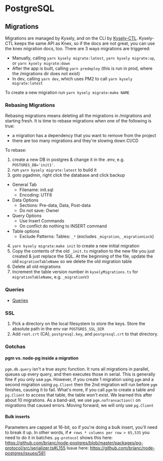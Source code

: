 # PostgreSQL

## Migrations

Migrations are managed by Kysely, and on the CLI by [Kysely-CTL](https://github.com/kysely-org/kysely-ctl).
Kysely-CTL keeps the same API as Knex, so if the docs are not great, you can use the knex migration docs, too.
There are 3 ways migrations are triggered:

- Manually, calling `yarn kysely migrate:latest`, `yarn kysely migrate:up`, or `yarn kysely migrate:down`
- After the app is built, calling `yarn predeploy` (this is run in prod, where the /migrations dir does not exist)
- In dev, calling `yarn dev`, which uses PM2 to call `yarn kysely migrate:latest`

To create a new migration run `yarn kysely migrate:make NAME`

### Rebasing Migrations

Rebasing migrations means deleting all the migrations in /migrations and starting fresh.
It is time to rebase migrations when one of the following is true:

- a migration has a dependency that you want to remove from the project
- there are too many migrations and they're slowing down CI/CD

To rebase:

1. create a new DB in postgres & change it in the .env, e.g. `POSTGRES_DB='init1'`.
2. run `yarn kysely migrate:latest` to build it
3. goto pgadmin, right click the database and click backup

- General Tab
  - Filename: init.sql
  - Encoding: UTF8
- Data Options
  - Sections: Pre-data, Data, Post-data
  - Do not save: Owner
- Query Options
  - Use Insert Commands
  - On conflict do nothing to INSERT command
- Table options
  - Exclude Patterns: Tables: `_*` (excludes `_migration`, `_migrationLock`)

4. `yarn kysely migrate:make init` to create a new initial migration
5. Copy the contents of the old `_init.ts` migration to the new file you just created & just replace the SQL.
   At the beginning of the file, update the old `migrationTableName` so we delete the old migration table
6. Delete all old migrations
7. Increment the table version number in `kyselyMigrations.ts` for `migrationTableName`, e.g. `_migrationV3`

### Queries

- [Queries](./queries/README.md)

### SSL

1. Pick a directory on the local filesystem to store the keys. Store the absolute path in the env var `POSTGRES_SSL_DIR`
2. Add `root.crt` (CA), `postgresql.key`, and `postgresql.crt` to that directory.

### Gotchas

#### pgm vs. node-pg inside a migration

`pgm.db.query` isn't a true async function. It runs all migrations in parallel, queues up every query, and then executes those in serial.
This is generally fine if you only use `pgm`.
However, if you create 1 migration using `pgm` and a second migration using `pg.Client` then the 2nd migration will run before `pgm` finishes, causing it to fail.
What's more, if you call `pgm` to create a table and `pg.Client` to access that table, the table won't exist.
We learned this after about 10 migrations. As a band-aid, we use `pgm.noTransaction()` on migrations that caused errors.
Moving forward, we will only use `pg.Client`

#### Bulk inserts

Parameters are capped at 16-bit, so if you're doing a bulk insert, you'll need to break it up.
In other words, if `# rows * columns per row > 65,535` you need to do it in batches.
`pg-protocol` shows this here: <https://github.com/brianc/node-postgres/blob/master/packages/pg-protocol/src/serializer.ts#L155>
Issue here: <https://github.com/brianc/node-postgres/issues/581>
